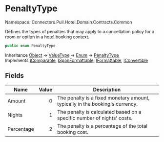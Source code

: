 # PenaltyType

Namespace: Connectors.Pull.Hotel.Domain.Contracts.Common

Defines the types of penalties that may apply to a cancellation policy for a room or option in a hotel booking context.

```csharp
public enum PenaltyType
```

Inheritance [Object](https://docs.microsoft.com/en-us/dotnet/api/system.object) → [ValueType](https://docs.microsoft.com/en-us/dotnet/api/system.valuetype) → [Enum](https://docs.microsoft.com/en-us/dotnet/api/system.enum) → [PenaltyType](./connectors.pull.hotel.domain.contracts.common.penaltytype)<br />
Implements [IComparable](https://docs.microsoft.com/en-us/dotnet/api/system.icomparable), [ISpanFormattable](https://docs.microsoft.com/en-us/dotnet/api/system.ispanformattable), [IFormattable](https://docs.microsoft.com/en-us/dotnet/api/system.iformattable), [IConvertible](https://docs.microsoft.com/en-us/dotnet/api/system.iconvertible)

## Fields

| Name | Value | Description |
| --- | --: | --- |
| Amount | 0 | The penalty is a fixed monetary amount, typically in the booking's currency. |
| Nights | 1 | The penalty is calculated based on a specific number of nights' costs. |
| Percentage | 2 | The penalty is a percentage of the total booking cost. |
